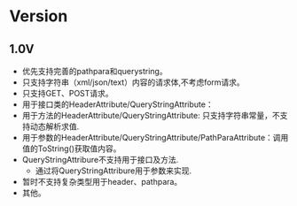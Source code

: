 # Version

## 1.0V

* 优先支持完善的pathpara和querystring。
* 只支持字符串（xml/json/text）内容的请求体,不考虑form请求。
* 只支持GET、POST请求。
* 用于接口类的HeaderAttribute/QueryStringAttribute：
* 用于方法的HeaderAttribute/QueryStringAttribute: 只支持字符串常量，不支持动态解析求值.
* 用于参数的HeaderAttribute/QueryStringAttribute/PathParaAttribute：调用值的ToString()获取值内容。
* QueryStringAttribure不支持用于接口及方法.
  + 通过将QueryStringAttribure用于参数来实现.
* 暂时不支持复杂类型用于header、pathpara。
* 其他。
